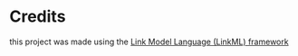 # Credits

this project was made using the [Link Model Language (LinkML) framework](https://github.com/linkml/linkml)
